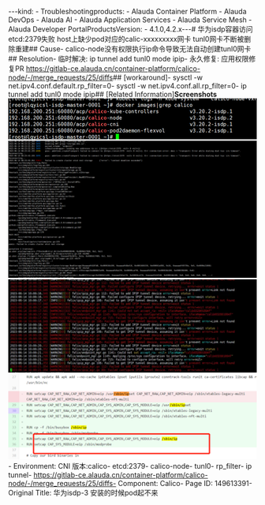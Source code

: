 ---kind:   - Troubleshootingproducts:    - Alauda Container Platform   - Alauda DevOps   - Alauda AI   - Alauda Application Services   - Alauda Service Mesh   - Alauda Developer PortalProductsVersion:   - 4.1.0,4.2.x---<!-- A type of document that involves encountering a fault, diag...it, performing root cause analysis, and providing solutions. --># 华为isdp容器访问etcd:2379失败 host上缺少pod对应的calic-xxxxxxxxx网卡 tunl0网卡不断被删除重建## Cause- calico-node没有权限执行ip命令导致无法自动创建tunl0网卡## Resolution- 临时解决: ip tunnel add tunl0 mode ipip- 永久修复: 应用权限修复PR <https://gitlab-ce.alauda.cn/container-platform/calico-node/-/merge_requests/25/diffs>## [workaround]- sysctl -w net.ipv4.conf.default.rp_filter=0- sysctl -w net.ipv4.conf.all.rp_filter=0- ip tunnel add tunl0 mode ipip## [Related Information]**Screenshots**![](assets/hua-wei-isdp-3-an-zhuang-de-shi-hou-podqi-bu-lai/image2023-6-15_9-32-4.png)![](assets/hua-wei-isdp-3-an-zhuang-de-shi-hou-podqi-bu-lai/image2023-6-15_9-8-41.png)![](assets/hua-wei-isdp-3-an-zhuang-de-shi-hou-podqi-bu-lai/image2023-6-15_9-11-49.png)![](assets/hua-wei-isdp-3-an-zhuang-de-shi-hou-podqi-bu-lai/image2023-6-15_9-56-16.png)- Environment: CNI 版本:calico- etcd:2379- calico-node- tunl0- rp_filter- ip tunnel- https://gitlab-ce.alauda.cn/container-platform/calico-node/-/merge_requests/25/diffs- Component: Calico- Page ID: 149613391- Original Title: 华为isdp-3 安装的时候pod起不来
